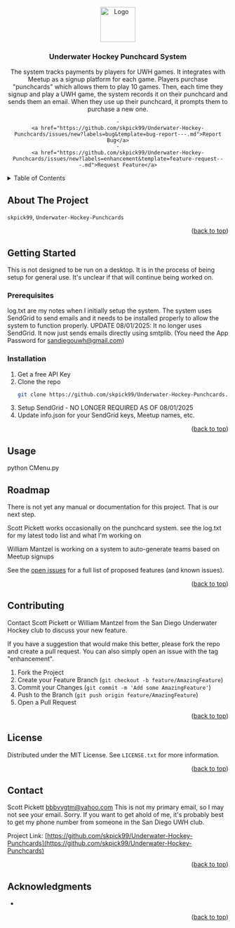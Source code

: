 <!-- PROJECT LOGO -->
<br />
<div align="center">
  <a href="https://github.com/skpick99/Underwater-Hockey-Punchcards">
    <img src="images/logo.png" alt="Logo" width="80" height="80">
  </a>

<h3 align="center">Underwater Hockey Punchcard System</h3>

  <p align="center">
    The system tracks payments by players for UWH games. It integrates with Meetup as a signup platform for each game.
    Players purchase "punchcards" which allows them to play 10 games. Then, each time they 
    signup and play a UWH game, the system records it on their punchcard and sends them an email. When they use up
    their punchcard, it prompts them to purchase a new one.
    <br />

    ·
    <a href="https://github.com/skpick99/Underwater-Hockey-Punchcards/issues/new?labels=bug&template=bug-report---.md">Report Bug</a>
    ·
    <a href="https://github.com/skpick99/Underwater-Hockey-Punchcards/issues/new?labels=enhancement&template=feature-request---.md">Request Feature</a>
  </p>
</div>



<!-- TABLE OF CONTENTS -->
<details>
  <summary>Table of Contents</summary>
  <ol>
    <li>
      <a href="#about-the-project">About The Project</a>
    </li>
    <li>
      <a href="#getting-started">Getting Started</a>
      <ul>
        <li><a href="#prerequisites">Prerequisites</a></li>
        <li><a href="#installation">Installation</a></li>
      </ul>
    </li>
    <li><a href="#usage">Usage</a></li>
    <li><a href="#roadmap">Roadmap</a></li>
    <li><a href="#contributing">Contributing</a></li>
    <li><a href="#license">License</a></li>
    <li><a href="#contact">Contact</a></li>
    <li><a href="#acknowledgments">Acknowledgments</a></li>
  </ol>
</details>



<!-- ABOUT THE PROJECT -->
## About The Project

 `skpick99`, `Underwater-Hockey-Punchcards`

<p align="right">(<a href="#readme-top">back to top</a>)</p>


<!-- GETTING STARTED -->
## Getting Started

This is not designed to be run on a desktop. It is in the process of being setup for general use. It's unclear if that will continue being worked on.

### Prerequisites

log.txt are my notes when I initially setup the system. 
The system uses SendGrid to send emails and it needs to be installed properly to allow the system to function properly. 
UPDATE 08/01/2025: It no longer uses SendGrid. It now just sends emails directly using smtplib. (You need the App Password for sandiegouwh@gmail.com)

### Installation

1. Get a free API Key
2. Clone the repo
   ```sh
   git clone https://github.com/skpick99/Underwater-Hockey-Punchcards.git
   ```
3. Setup SendGrid - NO LONGER REQUIRED AS OF 08/01/2025
4. Update info.json for your SendGrid keys, Meetup names, etc.

<p align="right">(<a href="#readme-top">back to top</a>)</p>



<!-- USAGE EXAMPLES -->
## Usage

python CMenu.py


<!-- ROADMAP -->
## Roadmap

There is not yet any manual or documentation for this project. That is our next step.

Scott Pickett works occasionally on the punchcard system.
see the log.txt for my latest todo list and what I'm working on

William Mantzel is working on a system to auto-generate teams based on Meetup signups

See the [open issues](https://github.com/skpick99/Underwater-Hockey-Punchcards/issues) for a full list of proposed features (and known issues).

<p align="right">(<a href="#readme-top">back to top</a>)</p>



<!-- CONTRIBUTING -->
## Contributing

Contact Scott Pickett or William Mantzel from the San Diego Underwater Hockey club to discuss your new feature.

If you have a suggestion that would make this better, please fork the repo and create a pull request. You can also simply open an issue with the tag "enhancement".

1. Fork the Project
2. Create your Feature Branch (`git checkout -b feature/AmazingFeature`)
3. Commit your Changes (`git commit -m 'Add some AmazingFeature'`)
4. Push to the Branch (`git push origin feature/AmazingFeature`)
5. Open a Pull Request

<p align="right">(<a href="#readme-top">back to top</a>)</p>



<!-- LICENSE -->
## License

Distributed under the MIT License. See `LICENSE.txt` for more information.

<p align="right">(<a href="#readme-top">back to top</a>)</p>



<!-- CONTACT -->
## Contact

Scott Pickett  bbbvvgtm@yahoo.com
This is not my primary email, so I may not see your email. Sorry. 
If you want to get ahold of me, it's probably best to get my phone number from someone in the San Diego UWH club.

Project Link: [https://github.com/skpick99/Underwater-Hockey-Punchcards](https://github.com/skpick99/Underwater-Hockey-Punchcards)

<p align="right">(<a href="#readme-top">back to top</a>)</p>



<!-- ACKNOWLEDGMENTS -->
## Acknowledgments

* []()

<p align="right">(<a href="#readme-top">back to top</a>)</p>



<!-- MARKDOWN LINKS & IMAGES -->
<!-- https://www.markdownguide.org/basic-syntax/#reference-style-links -->
[contributors-shield]: https://img.shields.io/github/contributors/skpick99/Underwater-Hockey-Punchcards.svg?style=for-the-badge
[contributors-url]: https://github.com/skpick99/Underwater-Hockey-Punchcards/graphs/contributors
[forks-shield]: https://img.shields.io/github/forks/skpick99/Underwater-Hockey-Punchcards.svg?style=for-the-badge
[forks-url]: https://github.com/skpick99/Underwater-Hockey-Punchcards/network/members
[stars-shield]: https://img.shields.io/github/stars/skpick99/Underwater-Hockey-Punchcards.svg?style=for-the-badge
[stars-url]: https://github.com/skpick99/Underwater-Hockey-Punchcards/stargazers
[issues-shield]: https://img.shields.io/github/issues/skpick99/Underwater-Hockey-Punchcards.svg?style=for-the-badge
[issues-url]: https://github.com/skpick99/Underwater-Hockey-Punchcards/issues
[license-shield]: https://img.shields.io/github/license/skpick99/Underwater-Hockey-Punchcards.svg?style=for-the-badge
[license-url]: https://github.com/skpick99/Underwater-Hockey-Punchcards/blob/master/LICENSE.txt
[linkedin-shield]: https://img.shields.io/badge/-LinkedIn-black.svg?style=for-the-badge&logo=linkedin&colorB=555
[linkedin-url]: https://linkedin.com/in/linkedin_username
[product-screenshot]: images/screenshot.png
[Next.js]: https://img.shields.io/badge/next.js-000000?style=for-the-badge&logo=nextdotjs&logoColor=white
[Next-url]: https://nextjs.org/
[React.js]: https://img.shields.io/badge/React-20232A?style=for-the-badge&logo=react&logoColor=61DAFB
[React-url]: https://reactjs.org/
[Vue.js]: https://img.shields.io/badge/Vue.js-35495E?style=for-the-badge&logo=vuedotjs&logoColor=4FC08D
[Vue-url]: https://vuejs.org/
[Angular.io]: https://img.shields.io/badge/Angular-DD0031?style=for-the-badge&logo=angular&logoColor=white
[Angular-url]: https://angular.io/
[Svelte.dev]: https://img.shields.io/badge/Svelte-4A4A55?style=for-the-badge&logo=svelte&logoColor=FF3E00
[Svelte-url]: https://svelte.dev/
[Laravel.com]: https://img.shields.io/badge/Laravel-FF2D20?style=for-the-badge&logo=laravel&logoColor=white
[Laravel-url]: https://laravel.com
[Bootstrap.com]: https://img.shields.io/badge/Bootstrap-563D7C?style=for-the-badge&logo=bootstrap&logoColor=white
[Bootstrap-url]: https://getbootstrap.com
[JQuery.com]: https://img.shields.io/badge/jQuery-0769AD?style=for-the-badge&logo=jquery&logoColor=white
[JQuery-url]: https://jquery.com 

